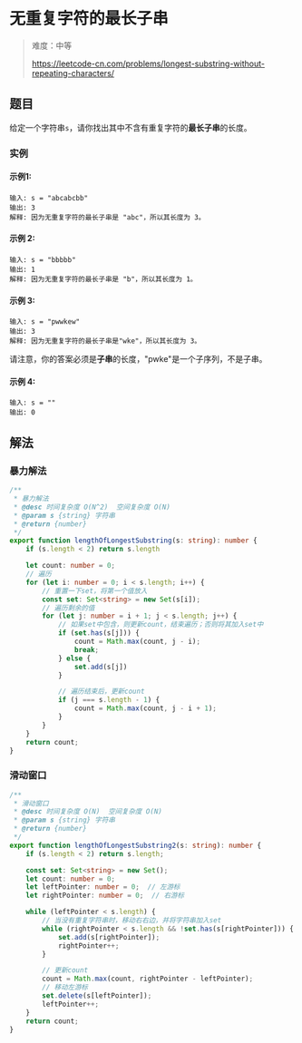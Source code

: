 # 无重复字符的最长子串

> 难度：中等
>
> https://leetcode-cn.com/problems/longest-substring-without-repeating-characters/

## 题目

给定一个字符串`s`，请你找出其中不含有重复字符的**最长子串**的长度。

### 实例
#### 示例1:

```
输入: s = "abcabcbb"
输出: 3
解释: 因为无重复字符的最长子串是 "abc"，所以其长度为 3。
```

#### 示例 2:

```
输入: s = "bbbbb"
输出: 1
解释: 因为无重复字符的最长子串是 "b"，所以其长度为 1。
```

#### 示例 3:

```
输入: s = "pwwkew"
输出: 3
解释: 因为无重复字符的最长子串是"wke"，所以其长度为 3。
```

请注意，你的答案必须是**子串**的长度，"pwke"是一个子序列，不是子串。

#### 示例 4:

```
输入: s = ""
输出: 0
```

## 解法

### 暴力解法
```typescript
/**
 * 暴力解法
 * @desc 时间复杂度 O(N^2)  空间复杂度 O(N)
 * @param s {string} 字符串
 * @return {number}
 */
export function lengthOfLongestSubstring(s: string): number {
    if (s.length < 2) return s.length

    let count: number = 0;
    // 遍历
    for (let i: number = 0; i < s.length; i++) {
        // 重置一下set，将第一个值放入
        const set: Set<string> = new Set(s[i]);
        // 遍历剩余的值
        for (let j: number = i + 1; j < s.length; j++) {
            // 如果set中包含，则更新count，结束遍历；否则将其加入set中
            if (set.has(s[j])) {
                count = Math.max(count, j - i);
                break;
            } else {
                set.add(s[j])
            }

            // 遍历结束后，更新count
            if (j === s.length - 1) {
                count = Math.max(count, j - i + 1);
            }
        }
    }
    return count;
}
```

### 滑动窗口
```typescript
/**
 * 滑动窗口
 * @desc 时间复杂度 O(N)  空间复杂度 O(N)
 * @param s {string} 字符串
 * @return {number}
 */
export function lengthOfLongestSubstring2(s: string): number {
    if (s.length < 2) return s.length;

    const set: Set<string> = new Set();
    let count: number = 0;
    let leftPointer: number = 0;  // 左游标
    let rightPointer: number = 0;  // 右游标

    while (leftPointer < s.length) {
        // 当没有重复字符串时，移动右右边，并将字符串加入set
        while (rightPointer < s.length && !set.has(s[rightPointer])) {
            set.add(s[rightPointer]);
            rightPointer++;
        }

        // 更新count
        count = Math.max(count, rightPointer - leftPointer);
        // 移动左游标
        set.delete(s[leftPointer]);
        leftPointer++;
    }
    return count;
}
```
